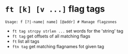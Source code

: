 <!-- TITLE: ft -->

#  `ft [k] [v ...]` flag tags


```
Usage: f [?|-name| name] [@addr] # Manage flagzones
```

- `ft tag strcpy strlen ...` set words for the 'string' tag
- `ft tag`                   get offsets of all matching flags
- `ft`                        list all tags
- `ftn tag`                   get matching flagnames fot given tag

<p hidden>ft</p>